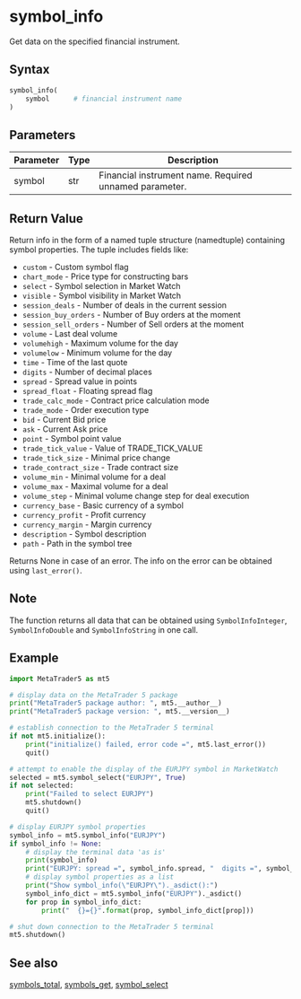 # symbol_info

Get data on the specified financial instrument.

## Syntax

```python
symbol_info(
    symbol      # financial instrument name
)
```

## Parameters

| Parameter | Type | Description |
|-----------|------|-------------|
| symbol | str | Financial instrument name. Required unnamed parameter. |

## Return Value

Return info in the form of a named tuple structure (namedtuple) containing symbol properties. The tuple includes fields like:

- `custom` - Custom symbol flag
- `chart_mode` - Price type for constructing bars
- `select` - Symbol selection in Market Watch
- `visible` - Symbol visibility in Market Watch
- `session_deals` - Number of deals in the current session
- `session_buy_orders` - Number of Buy orders at the moment
- `session_sell_orders` - Number of Sell orders at the moment
- `volume` - Last deal volume
- `volumehigh` - Maximum volume for the day
- `volumelow` - Minimum volume for the day
- `time` - Time of the last quote
- `digits` - Number of decimal places
- `spread` - Spread value in points
- `spread_float` - Floating spread flag
- `trade_calc_mode` - Contract price calculation mode
- `trade_mode` - Order execution type
- `bid` - Current Bid price
- `ask` - Current Ask price
- `point` - Symbol point value
- `trade_tick_value` - Value of TRADE_TICK_VALUE
- `trade_tick_size` - Minimal price change
- `trade_contract_size` - Trade contract size
- `volume_min` - Minimal volume for a deal
- `volume_max` - Maximal volume for a deal
- `volume_step` - Minimal volume change step for deal execution
- `currency_base` - Basic currency of a symbol
- `currency_profit` - Profit currency
- `currency_margin` - Margin currency
- `description` - Symbol description
- `path` - Path in the symbol tree

Returns None in case of an error. The info on the error can be obtained using `last_error()`.

## Note

The function returns all data that can be obtained using `SymbolInfoInteger`, `SymbolInfoDouble` and `SymbolInfoString` in one call.

## Example

```python
import MetaTrader5 as mt5

# display data on the MetaTrader 5 package
print("MetaTrader5 package author: ", mt5.__author__)
print("MetaTrader5 package version: ", mt5.__version__)

# establish connection to the MetaTrader 5 terminal
if not mt5.initialize():
    print("initialize() failed, error code =", mt5.last_error())
    quit()

# attempt to enable the display of the EURJPY symbol in MarketWatch
selected = mt5.symbol_select("EURJPY", True)
if not selected:
    print("Failed to select EURJPY")
    mt5.shutdown()
    quit()

# display EURJPY symbol properties
symbol_info = mt5.symbol_info("EURJPY")
if symbol_info != None:
    # display the terminal data 'as is'    
    print(symbol_info)
    print("EURJPY: spread =", symbol_info.spread, "  digits =", symbol_info.digits)
    # display symbol properties as a list
    print("Show symbol_info(\"EURJPY\")._asdict():")
    symbol_info_dict = mt5.symbol_info("EURJPY")._asdict()
    for prop in symbol_info_dict:
        print("  {}={}".format(prop, symbol_info_dict[prop]))

# shut down connection to the MetaTrader 5 terminal
mt5.shutdown()
```

## See also

[symbols_total](symbols_total.md), [symbols_get](symbols_get.md), [symbol_select](symbol_select.md) 